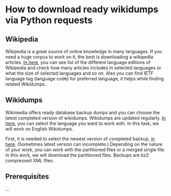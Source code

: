 # How to download ready wikidumps via Python requests
## Wikipedia
Wikipedia is a great source of online knowledge in many languages. If you need a huge corpus to work on it, the best is downloading a wikipedia articles. [In here](https://en.wikipedia.org/wiki/List_of_Wikipedias), you can see list of the different language editions of Wikipedia and check how many articles includes in selected languages or what the size of selected languages and so on. Also you can find IETF language tag (language code) for preferred language, it helps while finding related Wikidumps. 

## Wikidumps
Wikimedia offers ready database backup dumps and you can choose the latest completed version of wikidumps. Wikidumps are updated regularly. [In here](https://dumps.wikimedia.org/backup-index.html), you can select the language you want to work with. In this task, we will work on English Wikidumps.

First, it is needed to select the newest version of completed backup, [in here](https://dumps.wikimedia.org/enwiki/). (Sometimes latest version can incomplete.) Depending on the nature of your work, you can work with the partitioned files or a merged single file. In this work, we will download the partitioned files. Backups are bz2 compressed XML files.

## Prerequisites
...
